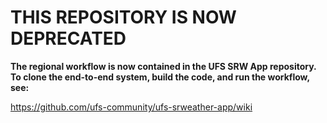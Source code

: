 # THIS REPOSITORY IS NOW DEPRECATED
  
**The regional workflow is now contained in the UFS SRW App repository. To clone the end-to-end system, build the code, and run the workflow, see:**

https://github.com/ufs-community/ufs-srweather-app/wiki
